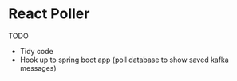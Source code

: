 # React Poller

TODO
- Tidy code
- Hook up to spring boot app (poll database to show saved kafka messages)
